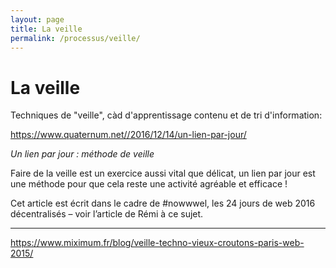 ```yaml
---
layout: page
title: La veille
permalink: /processus/veille/
---
```


# La veille

Techniques de "veille", càd d'apprentissage contenu et de tri d'information:

https://www.quaternum.net//2016/12/14/un-lien-par-jour/

*Un lien par jour : méthode de veille*

Faire de la veille est un exercice aussi vital que délicat, un lien par jour est une méthode pour que cela reste une activité agréable et efficace !

Cet article est écrit dans le cadre de #nowwwel, les 24 jours de web 2016 décentralisés – voir l’article de Rémi à ce sujet.

***

https://www.miximum.fr/blog/veille-techno-vieux-croutons-paris-web-2015/